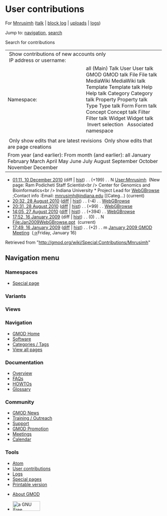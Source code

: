 <div id="mw-page-base" class="noprint">

</div>

<div id="mw-head-base" class="noprint">

</div>

<div id="content" class="mw-body" role="main">

<span id="top"></span>

<div id="mw-js-message" style="display:none;">

</div>



# <span dir="auto">User contributions</span>

<div id="bodyContent">

<div id="contentSub">

For [Mnrusimh](/wiki/User:Mnrusimh "User:Mnrusimh") (<a
href="/mediawiki/index.php?title=User_talk:Mnrusimh&amp;action=edit&amp;redlink=1"
class="new" title="User talk:Mnrusimh (page does not exist)">talk</a> \|
[block
log](/mediawiki/index.php?title=Special:Log/block&page=User%3AMnrusimh "Special:Log/block")
\|
[uploads](/wiki/Special:ListFiles/Mnrusimh "Special:ListFiles/Mnrusimh")
\| [logs](/wiki/Special:Log/Mnrusimh "Special:Log/Mnrusimh"))

</div>

<div id="jump-to-nav" class="mw-jump">

Jump to: [navigation](#mw-navigation), [search](#p-search)

</div>

<div id="mw-content-text">

Search for contributions

<table class="mw-contributions-table">
<colgroup>
<col style="width: 50%" />
<col style="width: 50%" />
</colgroup>
<tbody>
<tr class="odd">
<td colspan="2"> Show contributions of new accounts only<br />
 IP address or username:</td>
</tr>
<tr class="even">
<td class="mw-label">Namespace:</td>
<td>all (Main) Talk User User talk GMOD GMOD talk File File talk
MediaWiki MediaWiki talk Template Template talk Help Help talk Category
Category talk Property Property talk Type Type talk Form Form talk
Concept Concept talk Filter Filter talk Widget Widget talk  
 Invert selection 
 Associated namespace </td>
</tr>
<tr class="odd">
<td colspan="2"></td>
</tr>
<tr class="even">
<td colspan="2"> Only show edits that are latest revisions
 Only show edits that are page creations</td>
</tr>
<tr class="odd">
<td colspan="2">From year (and earlier): From month (and earlier): all
January February March April May June July August September October
November December</td>
</tr>
</tbody>
</table>

- <a href="/mediawiki/index.php?title=User:Mnrusimh&amp;oldid=15945"
  class="mw-changeslist-date" title="User:Mnrusimh">01:11, 10 December
  2010</a> (diff \|
  [hist](/mediawiki/index.php?title=User:Mnrusimh&action=history "User:Mnrusimh"))
  <span class="mw-changeslist-separator">. .</span>
  <span class="mw-plusminus-pos" dir="ltr"
  title="199 bytes after change">(+199)</span>‎
  <span class="mw-changeslist-separator">. .</span> N
  <a href="/wiki/User:Mnrusimh" class="mw-contributions-title"
  title="User:Mnrusimh">User:Mnrusimh</a> ‎ <span class="comment">(New
  page: Ram Podicheti Staff Scientist\<br /\> Center for Genomics and
  Bioinformatics\<br /\> Indiana University \* Project Lead for
  [WebGBrowse](/wiki/WebGBrowse "WebGBrowse") ;Contact info :Email:
  mnrusimh@indiana.edu \[\[Categ...)</span>
  <span class="mw-uctop">(current)</span>
- <a href="/mediawiki/index.php?title=WebGBrowse&amp;oldid=14329"
  class="mw-changeslist-date" title="WebGBrowse">20:32, 28 August 2010</a>
  ([diff](/mediawiki/index.php?title=WebGBrowse&diff=prev&oldid=14329 "WebGBrowse")
  \|
  [hist](/mediawiki/index.php?title=WebGBrowse&action=history "WebGBrowse"))
  <span class="mw-changeslist-separator">. .</span>
  <span class="mw-plusminus-neg" dir="ltr"
  title="2,753 bytes after change">(-4)</span>‎
  <span class="mw-changeslist-separator">. .</span>
  <a href="/wiki/WebGBrowse" class="mw-contributions-title"
  title="WebGBrowse">WebGBrowse</a> ‎
- <a href="/mediawiki/index.php?title=WebGBrowse&amp;oldid=14328"
  class="mw-changeslist-date" title="WebGBrowse">20:31, 28 August 2010</a>
  ([diff](/mediawiki/index.php?title=WebGBrowse&diff=prev&oldid=14328 "WebGBrowse")
  \|
  [hist](/mediawiki/index.php?title=WebGBrowse&action=history "WebGBrowse"))
  <span class="mw-changeslist-separator">. .</span>
  <span class="mw-plusminus-pos" dir="ltr"
  title="2,757 bytes after change">(+99)</span>‎
  <span class="mw-changeslist-separator">. .</span>
  <a href="/wiki/WebGBrowse" class="mw-contributions-title"
  title="WebGBrowse">WebGBrowse</a> ‎
- <a href="/mediawiki/index.php?title=WebGBrowse&amp;oldid=14315"
  class="mw-changeslist-date" title="WebGBrowse">14:05, 27 August 2010</a>
  ([diff](/mediawiki/index.php?title=WebGBrowse&diff=prev&oldid=14315 "WebGBrowse")
  \|
  [hist](/mediawiki/index.php?title=WebGBrowse&action=history "WebGBrowse"))
  <span class="mw-changeslist-separator">. .</span>
  <span class="mw-plusminus-pos" dir="ltr"
  title="2,658 bytes after change">(+394)</span>‎
  <span class="mw-changeslist-separator">. .</span>
  <a href="/wiki/WebGBrowse" class="mw-contributions-title"
  title="WebGBrowse">WebGBrowse</a> ‎
- <a
  href="/mediawiki/index.php?title=File:Jan2009WebGBrowse.ppt&amp;oldid=7200"
  class="mw-changeslist-date" title="File:Jan2009WebGBrowse.ppt">17:52, 16
  January 2009</a> (diff \|
  [hist](/mediawiki/index.php?title=File:Jan2009WebGBrowse.ppt&action=history "File:Jan2009WebGBrowse.ppt"))
  <span class="mw-changeslist-separator">. .</span>
  <span class="mw-plusminus-null" dir="ltr"
  title="0 bytes after change">(0)</span>‎
  <span class="mw-changeslist-separator">. .</span> N
  <a href="/wiki/File:Jan2009WebGBrowse.ppt"
  class="mw-contributions-title"
  title="File:Jan2009WebGBrowse.ppt">File:Jan2009WebGBrowse.ppt</a> ‎
  <span class="mw-uctop">(current)</span>
- <a
  href="/mediawiki/index.php?title=January_2009_GMOD_Meeting&amp;oldid=7199"
  class="mw-changeslist-date" title="January 2009 GMOD Meeting">17:49, 16
  January 2009</a>
  ([diff](/mediawiki/index.php?title=January_2009_GMOD_Meeting&diff=prev&oldid=7199 "January 2009 GMOD Meeting")
  \|
  [hist](/mediawiki/index.php?title=January_2009_GMOD_Meeting&action=history "January 2009 GMOD Meeting"))
  <span class="mw-changeslist-separator">. .</span>
  <span class="mw-plusminus-pos" dir="ltr"
  title="10,419 bytes after change">(+2)</span>‎
  <span class="mw-changeslist-separator">. .</span> m
  <a href="/wiki/January_2009_GMOD_Meeting" class="mw-contributions-title"
  title="January 2009 GMOD Meeting">January 2009 GMOD Meeting</a> ‎
  <span class="comment">([→](/wiki/January_2009_GMOD_Meeting#Friday.2C_January_16 "January 2009 GMOD Meeting")‎<span dir="auto"><span class="autocomment">Friday,
  January 16</span></span>)</span>

</div>

<div class="printfooter">

Retrieved from "<http://gmod.org/wiki/Special:Contributions/Mnrusimh>"

</div>

<div id="catlinks" class="catlinks catlinks-allhidden">

</div>

<div class="visualClear">

</div>

</div>

</div>

<div id="mw-navigation">

## Navigation menu

<div id="mw-head">



<div id="left-navigation">

<div id="p-namespaces" class="vectorTabs" role="navigation"
aria-labelledby="p-namespaces-label">

### Namespaces

- <span id="ca-nstab-special">[Special
  page](/wiki/Special:Contributions/Mnrusimh "This is a special page, you cannot edit the page itself")</span>

</div>

<div id="p-variants" class="vectorMenu emptyPortlet" role="navigation"
aria-labelledby="p-variants-label">

### 

### Variants[](#)

<div class="menu">

</div>

</div>

</div>

<div id="right-navigation">

<div id="p-views" class="vectorTabs emptyPortlet" role="navigation"
aria-labelledby="p-views-label">

### Views

</div>



</div>



</div>

</div>

</div>

<div id="mw-panel">

<div id="p-logo" role="banner">

<a href="/wiki/Main_Page"
style="background-image: url(http://gmod.org/images/GMOD-cogs.png);"
title="Visit the main page"></a>

</div>

<div id="p-Navigation" class="portal" role="navigation"
aria-labelledby="p-Navigation-label">

### Navigation

<div class="body">

- <span id="n-GMOD-Home">[GMOD Home](/wiki/Main_Page)</span>
- <span id="n-Software">[Software](/wiki/GMOD_Components)</span>
- <span id="n-Categories-.2F-Tags">[Categories /
  Tags](/wiki/Categories)</span>
- <span id="n-View-all-pages">[View all
  pages](/wiki/Special:AllPages)</span>

</div>

</div>

<div id="p-Documentation" class="portal" role="navigation"
aria-labelledby="p-Documentation-label">

### Documentation

<div class="body">

- <span id="n-Overview">[Overview](/wiki/Overview)</span>
- <span id="n-FAQs">[FAQs](/wiki/Category:FAQ)</span>
- <span id="n-HOWTOs">[HOWTOs](/wiki/Category:HOWTO)</span>
- <span id="n-Glossary">[Glossary](/wiki/Glossary)</span>

</div>

</div>

<div id="p-Community" class="portal" role="navigation"
aria-labelledby="p-Community-label">

### Community

<div class="body">

- <span id="n-GMOD-News">[GMOD News](/wiki/GMOD_News)</span>
- <span id="n-Training-.2F-Outreach">[Training /
  Outreach](/wiki/Training_and_Outreach)</span>
- <span id="n-Support">[Support](/wiki/Support)</span>
- <span id="n-GMOD-Promotion">[GMOD
  Promotion](/wiki/GMOD_Promotion)</span>
- <span id="n-Meetings">[Meetings](/wiki/Meetings)</span>
- <span id="n-Calendar">[Calendar](/wiki/Calendar)</span>

</div>

</div>

<div id="p-tb" class="portal" role="navigation"
aria-labelledby="p-tb-label">

### Tools

<div class="body">

- <span id="feedlinks"><a
  href="http://gmod.org/mediawiki/index.php?title=Special:Contributions/Mnrusimh&amp;feed=atom"
  id="feed-atom" class="feedlink" rel="alternate"
  type="application/atom+xml" title="Atom feed for this page">Atom</a></span>
- <span id="t-contributions">[User
  contributions](/wiki/Special:Contributions/Mnrusimh "A list of contributions of this user")</span>
- <span id="t-log">[Logs](/wiki/Special:Log/Mnrusimh)</span>
- <span id="t-specialpages"><a href="/wiki/Special:SpecialPages" accesskey="q"
  title="A list of all special pages [q]">Special pages</a></span>
- <span id="t-print"><a
  href="/mediawiki/index.php?title=Special:Contributions/Mnrusimh&amp;printable=yes"
  rel="alternate" accesskey="p"
  title="Printable version of this page [p]">Printable version</a></span>

</div>

</div>

</div>

</div>

<div id="footer" role="contentinfo">

- <span id="footer-places-about">[About
  GMOD](/wiki/GMOD:About "GMOD:About")</span>

<!-- -->

- <span id="footer-copyrightico">[<img src="http://www.gnu.org/graphics/gfdl-logo-small.png" width="88"
  height="31" alt="a GNU Free Documentation License" />](http://www.gnu.org/licenses/fdl-1.3.html)</span>


<div style="clear:both">

</div>

</div>
